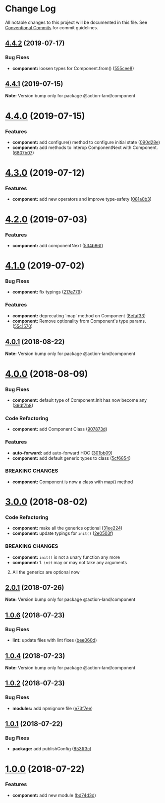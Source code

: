 # Change Log

All notable changes to this project will be documented in this file.
See [Conventional Commits](https://conventionalcommits.org) for commit guidelines.

## [4.4.2](https://github.com/action-land/action-land/compare/v4.4.1...v4.4.2) (2019-07-17)


### Bug Fixes

* **component:** loosen types for Component.from() ([555cee8](https://github.com/action-land/action-land/commit/555cee8))





## [4.4.1](https://github.com/action-land/action-land/compare/v4.4.0...v4.4.1) (2019-07-15)

**Note:** Version bump only for package @action-land/component





# [4.4.0](https://github.com/action-land/action-land/compare/v4.3.0...v4.4.0) (2019-07-15)


### Features

* **component:** add configure() method to configure initial state ([090d28e](https://github.com/action-land/action-land/commit/090d28e))
* **component:** add methods to interop ComponentNext with Component. ([6807b07](https://github.com/action-land/action-land/commit/6807b07))





# [4.3.0](https://github.com/action-land/action-land/compare/v4.2.0...v4.3.0) (2019-07-12)


### Features

* **component:** add new operators and improve type-safety ([081a0b3](https://github.com/action-land/action-land/commit/081a0b3))





# [4.2.0](https://github.com/action-land/action-land/compare/v4.1.0...v4.2.0) (2019-07-03)


### Features

* **component:** add componentNext ([534b86f](https://github.com/action-land/action-land/commit/534b86f))





# [4.1.0](https://github.com/action-land/action-land/compare/v4.0.1...v4.1.0) (2019-07-02)


### Bug Fixes

* **component:** fix typings ([217e779](https://github.com/action-land/action-land/commit/217e779))


### Features

* **component:** deprecating \`map\` method on Component ([8efaf33](https://github.com/action-land/action-land/commit/8efaf33))
* **component:** Remove optionality from Component's type params. ([55c1570](https://github.com/action-land/action-land/commit/55c1570))





<a name="4.0.1"></a>
## [4.0.1](https://github.com/action-land/action-land/compare/v4.0.0...v4.0.1) (2018-08-22)




**Note:** Version bump only for package @action-land/component

<a name="4.0.0"></a>
# [4.0.0](https://github.com/action-land/action-land/compare/v3.0.0...v4.0.0) (2018-08-09)


### Bug Fixes

* **component:** default type of Component.Init has now become any ([39df7b8](https://github.com/action-land/action-land/commit/39df7b8))


### Code Refactoring

* **component:** add Component Class ([907873d](https://github.com/action-land/action-land/commit/907873d))


### Features

* **auto-forward:** add auto-forward HOC ([301bb09](https://github.com/action-land/action-land/commit/301bb09))
* **component:** add default generic types to class ([5cf6854](https://github.com/action-land/action-land/commit/5cf6854))


### BREAKING CHANGES

* **component:** Component is now a class with map() method




<a name="3.0.0"></a>
# [3.0.0](https://github.com/action-land/action-land/compare/v2.0.1...v3.0.0) (2018-08-02)


### Code Refactoring

* **component:** make all the generics optional ([31ee224](https://github.com/action-land/action-land/commit/31ee224))
* **component:** update typings for `init()` ([2e0503f](https://github.com/action-land/action-land/commit/2e0503f))


### BREAKING CHANGES

* **component:** `init()` is not a unary function any more
* **component:** 1. `init` may or may not take any arguments
2. All the generics are optional now




<a name="2.0.1"></a>
## [2.0.1](https://github.com/action-land/action-land/compare/v2.0.0...v2.0.1) (2018-07-26)




**Note:** Version bump only for package @action-land/component

<a name="1.0.6"></a>
## [1.0.6](https://github.com/action-land/action-land/compare/v1.0.5...v1.0.6) (2018-07-23)


### Bug Fixes

* **lint:** update files with lint fixes ([bee060d](https://github.com/action-land/action-land/commit/bee060d))




<a name="1.0.4"></a>
## [1.0.4](https://github.com/action-land/action-land/compare/v1.0.3...v1.0.4) (2018-07-23)




**Note:** Version bump only for package @action-land/component

<a name="1.0.2"></a>
## [1.0.2](https://github.com/action-land/action-land/compare/v1.0.1...v1.0.2) (2018-07-23)


### Bug Fixes

* **modules:** add npmignore file ([e73f7ee](https://github.com/action-land/action-land/commit/e73f7ee))




<a name="1.0.1"></a>
## [1.0.1](https://github.com/action-land/action-land/compare/v1.0.0...v1.0.1) (2018-07-22)


### Bug Fixes

* **package:** add publishConfig ([853ff3c](https://github.com/action-land/action-land/commit/853ff3c))




<a name="1.0.0"></a>
# [1.0.0](https://github.com/action-land/action-land/compare/v0.1.1...v1.0.0) (2018-07-22)


### Features

* **component:** add new module ([bd74d3d](https://github.com/action-land/action-land/commit/bd74d3d))
